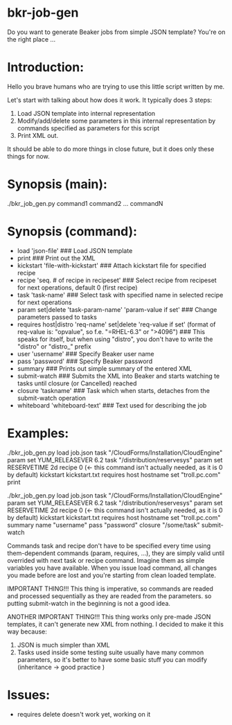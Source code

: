 bkr-job-gen
===========

Do you want to generate Beaker jobs from simple JSON template? You're on the right place ...

Introduction:
=============
Hello you brave humans who are trying to use this little script written by me.

Let's start with talking about how does it work. It typically does 3 steps:

1. Load JSON template into internal representation
2. Modify/add/delete some parameters in this internal representation by commands specified as parameters for this script
3. Print XML out.

It should be able to do more things in close future, but it does only these things for now.

Synopsis (main):
================
./bkr_job_gen.py command1 command2 ... commandN

Synopsis (command):
===================

- load 'json-file' ### Load JSON template
- print ### Print out the XML
- kickstart 'file-with-kickstart' ### Attach kickstart file for specified recipe
- recipe 'seq. # of recipe in recipeset' ### Select recipe from recipeset for next operations, default 0 (first recipe)
- task 'task-name' ### Select task with specified name in selected recipe for next operations
- param set|delete 'task-param-name' 'param-value if set' ### Change parameters passed to tasks
- requires host|distro 'req-name' set|delete 'req-value if set' (format of req-value is: "opvalue", so f.e. "=RHEL-6.3" or ">4096") ### This speaks for itself, but when using "distro", you don't have to write the "distro" or "distro_" prefix
- user 'username' ### Specify Beaker user name
- pass 'password' ### Specify Beaker password
- summary ### Prints out simple summary of the entered XML
- submit-watch ### Submits the XML into Beaker and starts watching te tasks until closure (or Cancelled) reached
- closure 'taskname' ### Task which when starts, detaches from the submit-watch operation
- whiteboard 'whiteboard-text' ### Text used for describing the job

Examples:
=========

./bkr_job_gen.py load job.json task "/CloudForms/Installation/CloudEngine" param set YUM_RELEASEVER 6.2 task "/distribution/reservesys" param set RESERVETIME 2d recipe 0 (<- this command isn't actually needed, as it is 0 by default) kickstart kickstart.txt requires host hostname set "troll.pc.com" print

./bkr_job_gen.py load job.json task "/CloudForms/Installation/CloudEngine" param set YUM_RELEASEVER 6.2 task "/distribution/reservesys" param set RESERVETIME 2d recipe 0 (<- this command isn't actually needed, as it is 0 by default) kickstart kickstart.txt requires host hostname set "troll.pc.com" summary name "username" pass "password" closure "/some/task" submit-watch

Commands task and recipe don't have to be specified every time using them-dependent commands (param, requires, ...), they are simply valid until overrided with next task or recipe command. Imagine them as simple variables you have available. When you issue load command, all changes you made before are lost and you're starting from clean loaded template.

IMPORTANT THING!!! This thing is imperative, so commands are readed and processed sequentially as they are readed from the parameters. so putting submit-watch in the beginning is not a good idea.

ANOTHER IMPORTANT THING!!! This thing works only pre-made JSON templates, it can't generate new XML from nothing. I decided to make it this way because:

1. JSON is much simpler than XML
2. Tasks used inside some testing suite usually have many common parameters, so it's better to have some basic stuff you can modify (inheritance -> good practice )

Issues:
=======
- requires delete doesn't work yet, working on it